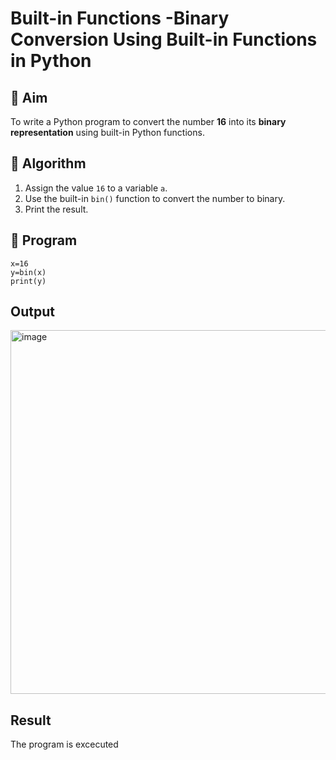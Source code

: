 # Built-in Functions -Binary Conversion Using Built-in Functions in Python

## 🎯 Aim
To write a Python program to convert the number **16** into its **binary representation** using built-in Python functions.

## 🧠 Algorithm
1. Assign the value `16` to a variable `a`.
2. Use the built-in `bin()` function to convert the number to binary.
3. Print the result.

## 🧾 Program
```
x=16
y=bin(x)
print(y)
```
## Output
<img width="740" height="582" alt="image" src="https://github.com/user-attachments/assets/fa46ba31-da97-400c-8c01-66391b551d69" />


## Result
The program is excecuted

